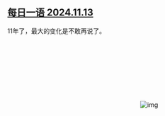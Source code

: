<!--1731589375000-->
[每日一语 2024.11.13](https://chinadigitaltimes.net/chinese/713068.html)
------

<p>11年了，最大的变化是不敢再说了。</p><p><img decoding="async" src="data:image/svg+xml,%3Csvg%20xmlns='http://www.w3.org/2000/svg'%20viewBox='0%200%200%200'%3E%3C/svg%3E" alt="img" data-lazy-src="https://chinadigitaltimes.net/chinese/files/2024/11/2024.11.13.png"><noscript><img decoding="async" src="https://chinadigitaltimes.net/chinese/files/2024/11/2024.11.13.png" alt="img"></noscript></p><div class="addtoany_share_save_container addtoany_content addtoany_content_bottom"><div class="a2a_kit a2a_kit_size_32 addtoany_list" data-a2a-url="https://chinadigitaltimes.net/chinese/713068.html" data-a2a-title="每日一语 2024.11.23"><a class="a2a_button_facebook" href="https://www.addtoany.com/add_to/facebook?linkurl=https%3A%2F%2Fchinadigitaltimes.net%2Fchinese%2F713068.html&amp;linkname=%E6%AF%8F%E6%97%A5%E4%B8%80%E8%AF%AD%202024.11.23" title="Facebook" rel="nofollow noopener" target="_blank"></a><a class="a2a_button_twitter" href="https://www.addtoany.com/add_to/twitter?linkurl=https%3A%2F%2Fchinadigitaltimes.net%2Fchinese%2F713068.html&amp;linkname=%E6%AF%8F%E6%97%A5%E4%B8%80%E8%AF%AD%202024.11.23" title="Twitter" rel="nofollow noopener" target="_blank"></a><a class="a2a_button_telegram" href="https://www.addtoany.com/add_to/telegram?linkurl=https%3A%2F%2Fchinadigitaltimes.net%2Fchinese%2F713068.html&amp;linkname=%E6%AF%8F%E6%97%A5%E4%B8%80%E8%AF%AD%202024.11.23" title="Telegram" rel="nofollow noopener" target="_blank"></a><a class="a2a_button_reddit" href="https://www.addtoany.com/add_to/reddit?linkurl=https%3A%2F%2Fchinadigitaltimes.net%2Fchinese%2F713068.html&amp;linkname=%E6%AF%8F%E6%97%A5%E4%B8%80%E8%AF%AD%202024.11.23" title="Reddit" rel="nofollow noopener" target="_blank"></a><a class="a2a_button_whatsapp" href="https://www.addtoany.com/add_to/whatsapp?linkurl=https%3A%2F%2Fchinadigitaltimes.net%2Fchinese%2F713068.html&amp;linkname=%E6%AF%8F%E6%97%A5%E4%B8%80%E8%AF%AD%202024.11.23" title="WhatsApp" rel="nofollow noopener" target="_blank"></a><a class="a2a_button_email" href="https://www.addtoany.com/add_to/email?linkurl=https%3A%2F%2Fchinadigitaltimes.net%2Fchinese%2F713068.html&amp;linkname=%E6%AF%8F%E6%97%A5%E4%B8%80%E8%AF%AD%202024.11.23" title="Email" rel="nofollow noopener" target="_blank"></a><a class="a2a_button_copy_link" href="https://www.addtoany.com/add_to/copy_link?linkurl=https%3A%2F%2Fchinadigitaltimes.net%2Fchinese%2F713068.html&amp;linkname=%E6%AF%8F%E6%97%A5%E4%B8%80%E8%AF%AD%202024.11.23" title="Copy Link" rel="nofollow noopener" target="_blank"></a><a class="a2a_dd addtoany_share_save addtoany_share" href="https://www.addtoany.com/share"></a></div></div>
